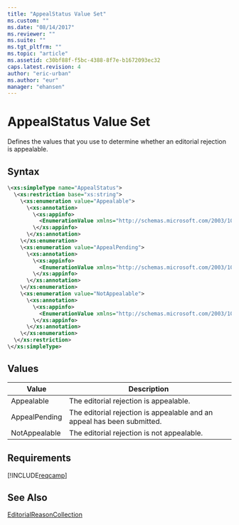 ```yaml
---
title: "AppealStatus Value Set"
ms.custom: ""
ms.date: "08/14/2017"
ms.reviewer: ""
ms.suite: ""
ms.tgt_pltfrm: ""
ms.topic: "article"
ms.assetid: c30bf88f-f5bc-4388-8f7e-b1672093ec32
caps.latest.revision: 4
author: "eric-urban"
ms.author: "eur"
manager: "ehansen"
---
```

# AppealStatus Value Set
Defines the values that you use to determine whether an editorial rejection is appealable.

## Syntax

```xml
\<xs:simpleType name="AppealStatus">
  \<xs:restriction base="xs:string">
    \<xs:enumeration value="Appealable">
      \<xs:annotation>
        \<xs:appinfo>
          <EnumerationValue xmlns="http://schemas.microsoft.com/2003/10/Serialization/">1</EnumerationValue>
        \</xs:appinfo>
      \</xs:annotation>
    \</xs:enumeration>
    \<xs:enumeration value="AppealPending">
      \<xs:annotation>
        \<xs:appinfo>
          <EnumerationValue xmlns="http://schemas.microsoft.com/2003/10/Serialization/">2</EnumerationValue>
        \</xs:appinfo>
      \</xs:annotation>
    \</xs:enumeration>
    \<xs:enumeration value="NotAppealable">
      \<xs:annotation>
        \<xs:appinfo>
          <EnumerationValue xmlns="http://schemas.microsoft.com/2003/10/Serialization/">3</EnumerationValue>
        \</xs:appinfo>
      \</xs:annotation>
    \</xs:enumeration>
  \</xs:restriction>
\</xs:simpleType>
```

## Values

|Value|Description|
|---------|---------------|
|Appealable|The editorial rejection is appealable.|
|AppealPending|The editorial rejection is appealable and an appeal has been submitted.|
|NotAppealable|The editorial rejection is not appealable.|

## Requirements
[!INCLUDE[reqcamp](../campaign-api/includes/reqcamp.md)]
## See Also
[EditorialReasonCollection](../campaign-api/editorialreasoncollection-data-object.md)

